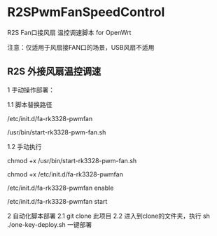 # R2SPwmFanSpeedControl
R2S Fan口接风扇 温控调速脚本 for OpenWrt

注意：仅适用于风扇接FAN口的场景，USB风扇不适用

## R2S 外接风扇温控调速

1 手动操作部署：

1.1 脚本替换路径

/etc/init.d/fa-rk3328-pwmfan

/usr/bin/start-rk3328-pwm-fan.sh

1.2 手动执行

chmod +x /usr/bin/start-rk3328-pwm-fan.sh

chmod +x /etc/init.d/fa-rk3328-pwmfan

/etc/init.d/fa-rk3328-pwmfan enable

/etc/init.d/fa-rk3328-pwmfan start

2 自动化脚本部署
2.1 git clone 此项目
2.2 进入到clone的文件夹，执行 sh ./one-key-deploy.sh 一键部署
